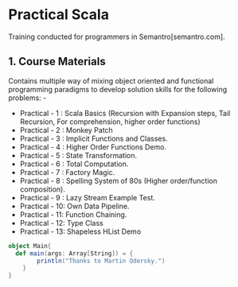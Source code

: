 # Practical Scala

Training conducted for programmers in Semantro[semantro.com].

## 1. Course Materials
  Contains multiple way of mixing object oriented and functional programming paradigms
  to develop solution skills for the following problems: -
  
- Practical - 1 : Scala Basics (Recursion with Expansion steps, Tail Recursion, For comprehension, higher order functions)
- Practical - 2 : Monkey Patch
- Practical - 3 : Implicit Functions and Classes.
- Practical - 4 : Higher Order Functions Demo.
- Practical - 5 : State Transformation.
- Practical - 6 : Total Computation.
- Practical - 7 : Factory Magic.
- Practical - 8 : Spelling System of 80s (Higher order/function composition).
- Practical - 9 : Lazy Stream Example Test.
- Practical - 10: Own Data Pipeline.
- Practical - 11: Function Chaining.
- Practical - 12: Type Class
- Practical - 13: Shapeless HList Demo


```Scala
object Main{
  def main(args: Array[String]) = {
        println("Thanks to Martin Odersky.")
    }
}
```
